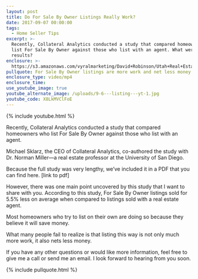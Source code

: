 ```yaml
---
layout: post
title: Do For Sale By Owner Listings Really Work?
date: 2017-09-07 00:00:00
tags:
  - Home Seller Tips
excerpt: >-
  Recently, Collateral Analytics conducted a study that compared homeowners who
  list For Sale By Owner against those who list with an agent. What were the
  results?
enclosure: >-
  https://s3.amazonaws.com/vyralmarketing/David+Robinson/Utah+Real+Estate+Agent-+Listing+this+way+is+usually+a+mistake.mp4
pullquote: For Sale By Owner listings are more work and net less money.
enclosure_type: video/mp4
enclosure_time:
use_youtube_image: true
youtube_alternate_image: /uploads/9-6---listing---yt-1.jpg
youtube_code: X8LkMVClFoE
---
```



{% include youtube.html %}

Recently, Collateral Analytics conducted a study that compared homeowners who list For Sale By Owner against those who list with an agent.

Michael Sklarz, the CEO of Collateral Analytics, co-authored the study with Dr. Norman Miller—a real estate professor at the University of San Diego.

Because the full study was very lengthy, we’ve included it in a PDF that you can find here. [link to pdf]

However, there was one main point uncovered by this study that I want to share with you. According to this study, For Sale By Owner listings sold for 5.5% less on average when compared to listings sold with a real estate agent.

Most homeowners who try to list on their own are doing so because they believe it will save money.

What many people fail to realize is that listing this way is not only much more work, it also nets less money.

If you have any other questions or would like more information, feel free to give me a call or send me an email. I look forward to hearing from you soon.

{% include pullquote.html %}